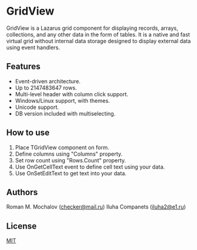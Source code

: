 # GridView

GridView is a Lazarus grid component for displaying records, arrays, collections, and any other data in the form of tables. It is a native and fast virtual grid without internal data storage designed to display external data using event handlers.


## Features

- Event-driven architecture.
- Up to 2147483647 rows.
- Multi-level header with column click support.
- Windows/Linux support, with themes.
- Unicode support.
- DB version included with multiselecting.


## How to use

1. Place TGridView component on form.
2. Define columns using "Columns" property.
3. Set row count using "Rows.Count" property.
4. Use OnGetCellText event to define cell text using your data.
5. Use OnSetEditText to get text into your data.


## Authors

Roman M. Mochalov (<checker@mail.ru>)
Iluha Companets (<iluha2@e1.ru>)


## License

[MIT](https://github.com/iluha2/GridView/blob/master/LICENSE)
